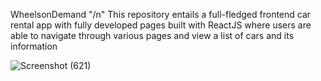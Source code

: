 WheelsonDemand "/n"
This repository entails a full-fledged frontend car rental app with fully developed pages built with ReactJS where users are able to navigate through various pages and view a list of cars and its information

![Screenshot (621)](https://github.com/otizgit/WheelsonDemand/assets/110433564/fa56d924-f92a-438c-9780-1c118a7486a7)

